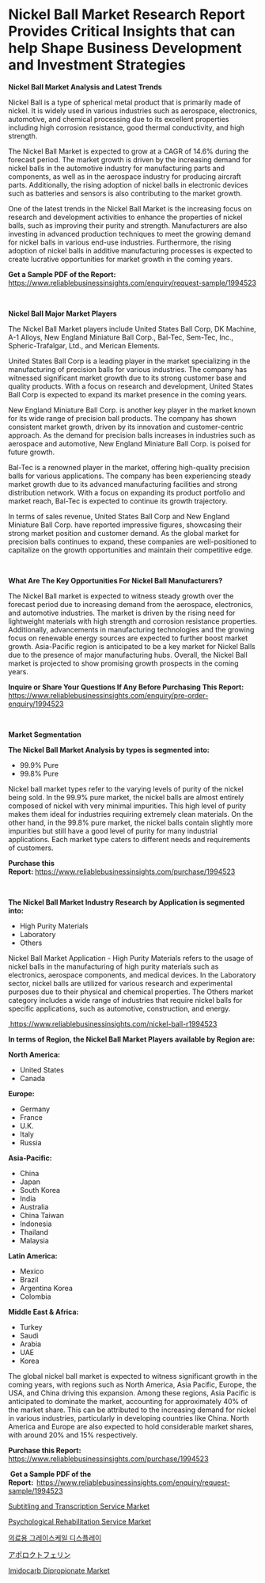<p><h1>Nickel Ball Market Research Report Provides Critical Insights that can help Shape Business Development and Investment Strategies</h1></p><p><strong>Nickel Ball Market Analysis and Latest Trends</strong></p>
<p><p>Nickel Ball is a type of spherical metal product that is primarily made of nickel. It is widely used in various industries such as aerospace, electronics, automotive, and chemical processing due to its excellent properties including high corrosion resistance, good thermal conductivity, and high strength.</p><p>The Nickel Ball Market is expected to grow at a CAGR of 14.6% during the forecast period. The market growth is driven by the increasing demand for nickel balls in the automotive industry for manufacturing parts and components, as well as in the aerospace industry for producing aircraft parts. Additionally, the rising adoption of nickel balls in electronic devices such as batteries and sensors is also contributing to the market growth.</p><p>One of the latest trends in the Nickel Ball Market is the increasing focus on research and development activities to enhance the properties of nickel balls, such as improving their purity and strength. Manufacturers are also investing in advanced production techniques to meet the growing demand for nickel balls in various end-use industries. Furthermore, the rising adoption of nickel balls in additive manufacturing processes is expected to create lucrative opportunities for market growth in the coming years.</p></p>
<p><strong>Get a Sample PDF of the Report:&nbsp;</strong> <a href="https://www.reliablebusinessinsights.com/enquiry/request-sample/1994523">https://www.reliablebusinessinsights.com/enquiry/request-sample/1994523</a></p>
<p>&nbsp;</p>
<p><strong>Nickel Ball Major Market Players</strong></p>
<p><p>The Nickel Ball Market players include United States Ball Corp, DK Machine, A-1 Alloys, New England Miniature Ball Corp., Bal-Tec, Sem-Tec, Inc., Spheric-Trafalgar, Ltd., and Merican Elements. </p><p>United States Ball Corp is a leading player in the market specializing in the manufacturing of precision balls for various industries. The company has witnessed significant market growth due to its strong customer base and quality products. With a focus on research and development, United States Ball Corp is expected to expand its market presence in the coming years.</p><p>New England Miniature Ball Corp. is another key player in the market known for its wide range of precision ball products. The company has shown consistent market growth, driven by its innovation and customer-centric approach. As the demand for precision balls increases in industries such as aerospace and automotive, New England Miniature Ball Corp. is poised for future growth.</p><p>Bal-Tec is a renowned player in the market, offering high-quality precision balls for various applications. The company has been experiencing steady market growth due to its advanced manufacturing facilities and strong distribution network. With a focus on expanding its product portfolio and market reach, Bal-Tec is expected to continue its growth trajectory.</p><p>In terms of sales revenue, United States Ball Corp and New England Miniature Ball Corp. have reported impressive figures, showcasing their strong market position and customer demand. As the global market for precision balls continues to expand, these companies are well-positioned to capitalize on the growth opportunities and maintain their competitive edge.</p></p>
<p>&nbsp;</p>
<p><strong>What Are The Key Opportunities For Nickel Ball Manufacturers?</strong></p>
<p><p>The Nickel Ball market is expected to witness steady growth over the forecast period due to increasing demand from the aerospace, electronics, and automotive industries. The market is driven by the rising need for lightweight materials with high strength and corrosion resistance properties. Additionally, advancements in manufacturing technologies and the growing focus on renewable energy sources are expected to further boost market growth. Asia-Pacific region is anticipated to be a key market for Nickel Balls due to the presence of major manufacturing hubs. Overall, the Nickel Ball market is projected to show promising growth prospects in the coming years.</p></p>
<p><strong>Inquire or Share Your Questions If Any Before Purchasing This Report:</strong> <a href="https://www.reliablebusinessinsights.com/enquiry/pre-order-enquiry/1994523">https://www.reliablebusinessinsights.com/enquiry/pre-order-enquiry/1994523</a></p>
<p>&nbsp;</p>
<p><strong>Market Segmentation</strong></p>
<p><strong>The Nickel Ball Market Analysis by types is segmented into:</strong></p>
<p><ul><li>99.9% Pure</li><li>99.8% Pure</li></ul></p>
<p><p>Nickel ball market types refer to the varying levels of purity of the nickel being sold. In the 99.9% pure market, the nickel balls are almost entirely composed of nickel with very minimal impurities. This high level of purity makes them ideal for industries requiring extremely clean materials. On the other hand, in the 99.8% pure market, the nickel balls contain slightly more impurities but still have a good level of purity for many industrial applications. Each market type caters to different needs and requirements of customers.</p></p>
<p><strong>Purchase this Report:&nbsp;</strong><a href="https://www.reliablebusinessinsights.com/purchase/1994523">https://www.reliablebusinessinsights.com/purchase/1994523</a></p>
<p>&nbsp;</p>
<p><strong>The Nickel Ball Market Industry Research by Application is segmented into:</strong></p>
<p><ul><li>High Purity Materials</li><li>Laboratory</li><li>Others</li></ul></p>
<p><p>Nickel Ball Market Application - High Purity Materials refers to the usage of nickel balls in the manufacturing of high purity materials such as electronics, aerospace components, and medical devices. In the Laboratory sector, nickel balls are utilized for various research and experimental purposes due to their physical and chemical properties. The Others market category includes a wide range of industries that require nickel balls for specific applications, such as automotive, construction, and energy.</p></p>
<p><a href="https://www.reliablebusinessinsights.com/nickel-ball-r1994523">&nbsp;https://www.reliablebusinessinsights.com/nickel-ball-r1994523</a></p>
<p><strong>In terms of Region, the Nickel Ball Market Players available by Region are:</strong></p>
<p>
    <p> <strong> North America: </strong>
        <ul>
            <li>United States</li>
            <li>Canada</li>
        </ul>
        </p> 
    <p> <strong> Europe: </strong>
        <ul>
            <li>Germany</li>
            <li>France</li>
            <li>U.K.</li>
            <li>Italy</li>
            <li>Russia</li>
        </ul>
        </p> 
    <p> <strong> Asia-Pacific: </strong>
        <ul>
            <li>China</li>
            <li>Japan</li>
            <li>South Korea</li>
            <li>India</li>
            <li>Australia</li>
            <li>China Taiwan</li>
            <li>Indonesia</li>
            <li>Thailand</li>
            <li>Malaysia</li>
        </ul>
        </p> 
    <p> <strong> Latin America: </strong>
        <ul>
            <li>Mexico</li>
            <li>Brazil</li>
            <li>Argentina Korea</li>
            <li>Colombia</li>
        </ul>
        </p> 
    <p> <strong> Middle East & Africa: </strong>
        <ul>
            <li>Turkey</li>
            <li>Saudi</li>
            <li>Arabia</li>
            <li>UAE</li>
            <li>Korea</li>
        </ul>
    </p>
    </p>
<p><p>The global nickel ball market is expected to witness significant growth in the coming years, with regions such as North America, Asia Pacific, Europe, the USA, and China driving this expansion. Among these regions, Asia Pacific is anticipated to dominate the market, accounting for approximately 40% of the market share. This can be attributed to the increasing demand for nickel in various industries, particularly in developing countries like China. North America and Europe are also expected to hold considerable market shares, with around 20% and 15% respectively.</p></p>
<p><strong>Purchase this Report: </strong><a href="https://www.reliablebusinessinsights.com/purchase/1994523">https://www.reliablebusinessinsights.com/purchase/1994523</a></p>
<p>&nbsp;<strong>Get a Sample PDF of the Report:&nbsp;&nbsp;</strong><a href="https://www.reliablebusinessinsights.com/enquiry/request-sample/1994523">https://www.reliablebusinessinsights.com/enquiry/request-sample/1994523</a></p>
<p><strong></strong></p>
<p><p><a href="https://github.com/janetchuadff364/Market-Research-Report-List-1/blob/main/subtitling-and-transcription-service-market.md">Subtitling and Transcription Service Market</a></p><p><a href="https://github.com/btwcqfvq34/Market-Research-Report-List-1/blob/main/psychological-rehabilitation-service-market.md">Psychological Rehabilitation Service Market</a></p><p><a href="https://medium.com/@hermanokutneva7878567/%EC%9D%98%EB%A3%8C%EC%9A%A9-%EA%B7%B8%EB%A0%88%EC%9D%B4%EC%8A%A4%EC%BC%80%EC%9D%BC-%EB%94%94%EC%8A%A4%ED%94%8C%EB%A0%88%EC%9D%B4-%EC%8B%9C%EC%9E%A5-%EA%B7%9C%EB%AA%A8%EB%8A%94-%EA%B8%80%EB%A1%9C%EB%B2%8C-%EC%82%B0%EC%97%85%EC%97%90%EC%84%9C-%EC%B5%9C%EC%A0%81%EC%9D%98-%EB%A7%88%EC%BC%80%ED%8C%85-%EC%B1%84%EB%84%90%EC%9D%84-%EB%B3%B4%EC%97%AC%EC%A4%8D%EB%8B%88%EB%8B%A4-bfb13c5a1305">의료용 그레이스케일 디스플레이</a></p><p><a href="https://medium.com/@frankfurter35566/%E3%82%A2%E3%83%9D%E3%83%A9%E3%82%AF%E3%83%88%E3%83%95%E3%82%A7%E3%83%AA%E3%83%B3%E5%B8%82%E5%A0%B4%E3%81%AF-%E5%B8%82%E5%A0%B4%E3%82%B7%E3%82%A7%E3%82%A2-%E3%82%B5%E3%82%A4%E3%82%BA-%E3%81%9D%E3%81%97%E3%81%A62031%E5%B9%B4%E3%81%BE%E3%81%A7%E3%81%AE%E4%BA%88%E6%B8%AC%E3%81%AB%E7%84%A6%E7%82%B9%E3%82%92%E5%BD%93%E3%81%A6%E3%81%A6%E3%81%84%E3%81%BE%E3%81%99-95b0b5a30f5c">アポロクトフェリン</a></p><p><a href="https://www.linkedin.com/pulse/imidocarb-dipropionate-market-global-share-ranking-itnke">Imidocarb Dipropionate Market</a></p></p>